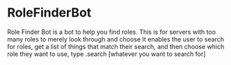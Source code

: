# RoleFinderBot
Role Finder Bot is a bot to help you find roles.
This is for servers with too many roles to merely look through and choose
It enables the user to search for roles, get a list of things that match their search, and then choose which role they want
to use, type .search [whatever you want to search for]
